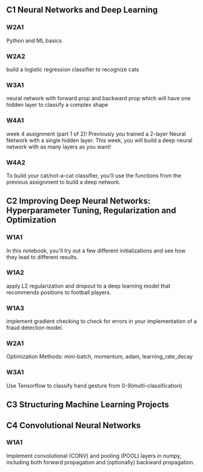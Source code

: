 ## C1 Neural Networks and Deep Learning
### W2A1
Python and ML basics 

### W2A2
build a logistic regression classifier to recognize cats 

### W3A1
neural network with forward prop and backward prop which will have one hidden layer to classify a complex shape

### W4A1
week 4 assignment (part 1 of 2)! Previously you trained a 2-layer Neural Network with a single hidden layer. This week, you will build a deep neural network with as many layers as you want!

### W4A2
To build your cat/not-a-cat classifier, you'll use the functions from the previous assignment to build a deep network.

## C2 Improving Deep Neural Networks: Hyperparameter Tuning, Regularization and Optimization

### W1A1
In this notebook, you'll try out a few different initializations and see how they lead to different results. 

### W1A2
apply L2 regularization and dropout to a deep learning model that recommends positions to football players. 

### W1A3
implement gradient checking to check for errors in your implementation of a fraud detection model. 

### W2A1
Optimization Methods: mini-batch, momentum, adam, learning_rate_decay

### W3A1
Use Tensorflow to classify hand gesture from 0-9(multi-classification)

## C3 Structuring Machine Learning Projects

## C4 Convolutional Neural Networks

### W1A1
Implement convolutional (CONV) and pooling (POOL) layers in numpy, including both forward propagation and (optionally) backward propagation.

